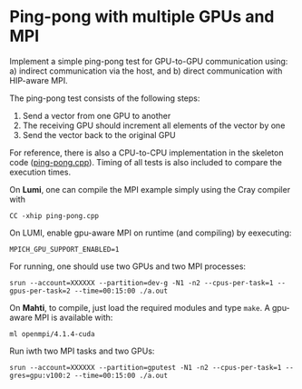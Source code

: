 # Ping-pong with multiple GPUs and MPI

Implement a simple ping-pong test for GPU-to-GPU communication using:
a) indirect communication via the host, and b) direct communication with
HIP-aware MPI.

The ping-pong test consists of the following steps:
  1. Send a vector from one GPU to another
  2. The receiving GPU should increment all elements of the vector by one
  3. Send the vector back to the original GPU

For reference, there is also a CPU-to-CPU implementation in the skeleton
code ([ping-pong.cpp](ping-pong.cpp)). Timing of all tests is also included to
compare the execution times.

On **Lumi**, one can compile the MPI example simply using the Cray compiler with
```
CC -xhip ping-pong.cpp
```

On LUMI, enable gpu-aware MPI on runtime (and compiling) by eexecuting:
```
MPICH_GPU_SUPPORT_ENABLED=1
```
For running, one should use two GPUs and two MPI processes:

```
srun --account=XXXXXX --partition=dev-g -N1 -n2 --cpus-per-task=1 --gpus-per-task=2 --time=00:15:00 ./a.out
```


On **Mahti**, to compile, just load the required modules and type `make`. A gpu-aware MPI is
available with:
```
ml openmpi/4.1.4-cuda
```
Run iwth two MPI tasks and two GPUs:
```
srun --account=XXXXXX --partition=gputest -N1 -n2 --cpus-per-task=1 --gres=gpu:v100:2 --time=00:15:00 ./a.out
```
